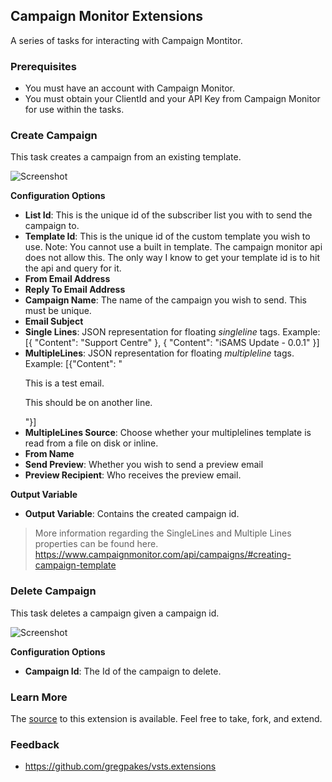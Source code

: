 ## Campaign Monitor Extensions ##

A series of tasks for interacting with Campaign Montitor.

### Prerequisites

* You must have an account with Campaign Monitor.
* You must obtain your ClientId and your API Key from Campaign Monitor for use within the tasks.

### Create Campaign

This task creates a campaign from an existing template.

![Screenshot](https://raw.githubusercontent.com/gregpakes/vsts.extensions/master/Extensions/CampaignMonitor/screenshots/createcampaign.PNG)

**Configuration Options**

* **List Id**: This is the unique id of the subscriber list you with to send the campaign to.
* **Template Id**: This is the unique id of the custom template you wish to use.  Note: You cannot use a built in template.  The campaign monitor api does not allow this.  The only way I know to get your template id is to hit the api and query for it.
* **From Email Address**
* **Reply To Email Address**
* **Campaign Name**: The name of the campaign you wish to send.  This must be unique.
* **Email Subject**
* **Single Lines**: JSON representation for floating *singleline* tags.  Example: [{ "Content": "Support Centre" }, { "Content": "iSAMS Update - 0.0.1" }]
* **MultipleLines**: JSON representation for floating *multipleline* tags.  Example: [{"Content": "<p>This is a test email.</p> <p>This should be on another line.</p>"}]
* **MultipleLines Source**: Choose whether your multiplelines template is read from a file on disk or inline.
* **From Name**
* **Send Preview**: Whether you wish to send a preview email
* **Preview Recipient**: Who receives the preview email.

**Output Variable**
* **Output Variable**: Contains the created campaign id.

> More information regarding the SingleLines and Multiple Lines properties can be found here. https://www.campaignmonitor.com/api/campaigns/#creating-campaign-template

### Delete Campaign

This task deletes a campaign given a campaign id.

![Screenshot](https://raw.githubusercontent.com/gregpakes/vsts.extensions/master/Extensions/CampaignMonitor/screenshots/deletecampaign.PNG)

**Configuration Options**

* **Campaign Id**: The Id of the campaign to delete.

### Learn More

The [source](https://github.com/gregpakes/vsts.extensions) to this extension is available. Feel free to take, fork, and extend.

### Feedback ###
- https://github.com/gregpakes/vsts.extensions